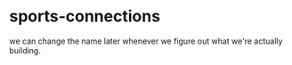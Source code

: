 # sports-connections

we can change the name later whenever we figure out what we're actually building.

